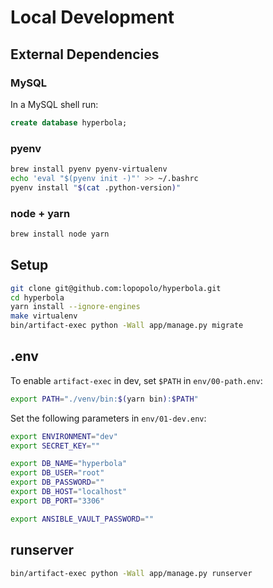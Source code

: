 # Local Development

## External Dependencies

### MySQL

In a MySQL shell run:

```sql
create database hyperbola;
```

### pyenv

```bash
brew install pyenv pyenv-virtualenv
echo 'eval "$(pyenv init -)"' >> ~/.bashrc
pyenv install "$(cat .python-version)"
```

### node + yarn

```bash
brew install node yarn
```


## Setup

```bash
git clone git@github.com:lopopolo/hyperbola.git
cd hyperbola
yarn install --ignore-engines
make virtualenv
bin/artifact-exec python -Wall app/manage.py migrate
```

## .env

To enable `artifact-exec` in dev, set `$PATH` in `env/00-path.env`:

```bash
export PATH="./venv/bin:$(yarn bin):$PATH"
```

Set the following parameters in `env/01-dev.env`:

```bash
export ENVIRONMENT="dev"
export SECRET_KEY=""

export DB_NAME="hyperbola"
export DB_USER="root"
export DB_PASSWORD=""
export DB_HOST="localhost"
export DB_PORT="3306"

export ANSIBLE_VAULT_PASSWORD=""
```

## runserver

```bash
bin/artifact-exec python -Wall app/manage.py runserver
```
